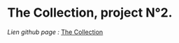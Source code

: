 # The Collection, project N°2.

_Lien github page :_ [The Collection](https://adriencopy.github.io/TheCollection/)
